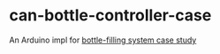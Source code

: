 # can-bottle-controller-case

An Arduino impl for <a href="https://ieeexplore.ieee.org/document/9896261">bottle-filling system case study</a>
